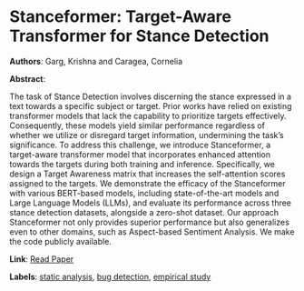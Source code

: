 # Stanceformer: Target-Aware Transformer for Stance Detection

**Authors**: Garg, Krishna and Caragea, Cornelia

**Abstract**:

The task of Stance Detection involves discerning the stance expressed in a text towards a specific subject or target. Prior works have relied on existing transformer models that lack the capability to prioritize targets effectively. Consequently, these models yield similar performance regardless of whether we utilize or disregard target information, undermining the task’s significance. To address this challenge, we introduce Stanceformer, a target-aware transformer model that incorporates enhanced attention towards the targets during both training and inference. Specifically, we design a Target Awareness matrix that increases the self-attention scores assigned to the targets. We demonstrate the efficacy of the Stanceformer with various BERT-based models, including state-of-the-art models and Large Language Models (LLMs), and evaluate its performance across three stance detection datasets, alongside a zero-shot dataset. Our approach Stanceformer not only provides superior performance but also generalizes even to other domains, such as Aspect-based Sentiment Analysis. We make the code publicly available.

**Link**: [Read Paper](https://aclanthology.org/2024.findings-emnlp.286)

**Labels**: [static analysis](../../labels/static_analysis.md), [bug detection](../../labels/bug_detection.md), [empirical study](../../labels/empirical_study.md)
